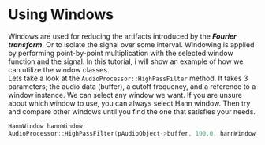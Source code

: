 # Using Windows

Windows are used for reducing the artifacts introduced by the ***Fourier transform***. Or to isolate the signal over some interval. 
Windowing is applied by performing point-by-point multiplication with the selected window function and the signal. 
In this tutorial, i will show an example of how we can utilize the window classes. <br>
Lets take a look at the ``AudioProcessor::HighPassFilter`` method. It takes 3 parameters; the audio data (buffer), a cutoff frequency, and a reference to a window instance. 
We can select any window we want. If you are unsure about which window to use, you can always select Hann window. Then try and compare other windows until you find the one that satisfies your needs. 

```c++
HannWindow hannWindow;
AudioProcessor::HighPassFilter(pAudioObject->buffer, 100.0, hannWindow);
```